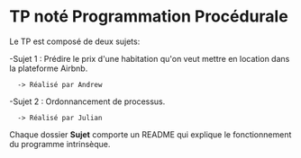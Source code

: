 # TP noté Programmation Procédurale
Le TP est composé de deux sujets:

  -Sujet 1 : Prédire le prix d'une habitation qu'on veut mettre en location dans la plateforme Airbnb.
  
      -> Réalisé par Andrew
      
  -Sujet 2 : Ordonnancement de processus.
  
      -> Réalisé par Julian

Chaque dossier **Sujet** comporte un README qui explique le fonctionnement du programme intrinsèque. 
